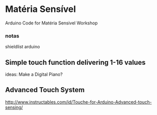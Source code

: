 # Matéria Sensível
Arduino Code for Matéria Sensivel Workshop

### notas

shieldlist arduino


## Simple touch function delivering 1-16 values
ideas: Make a Digital Piano?



## Advanced Touch System
http://www.instructables.com/id/Touche-for-Arduino-Advanced-touch-sensing/

